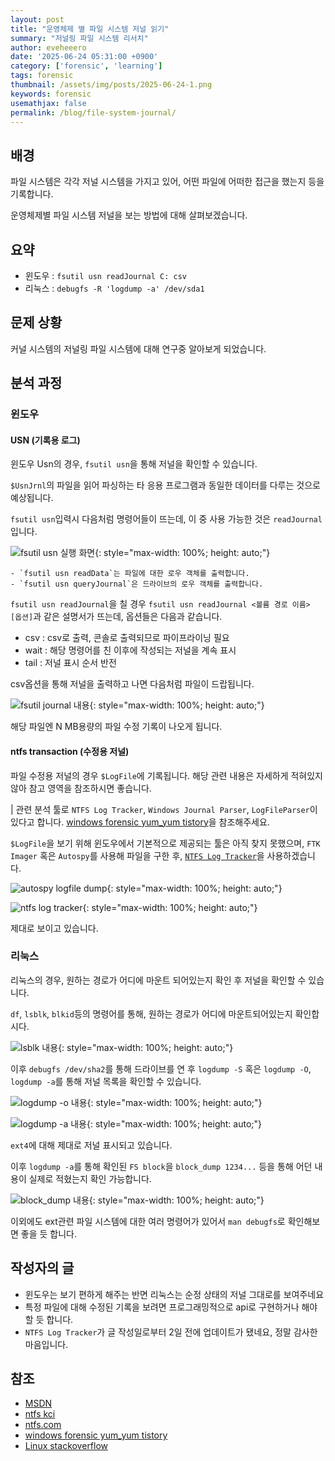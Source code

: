 ```yaml
---
layout: post
title: "운영체제 별 파일 시스템 저널 읽기"
summary: "저널링 파일 시스템 리서치"
author: eveheeero
date: '2025-06-24 05:31:00 +0900'
category: ['forensic', 'learning']
tags: forensic
thumbnail: /assets/img/posts/2025-06-24-1.png
keywords: forensic
usemathjax: false
permalink: /blog/file-system-journal/
---
```


## 배경

파일 시스템은 각각 저널 시스템을 가지고 있어, 어떤 파일에 어떠한 접근을 했는지 등을 기록합니다.

운영체제별 파일 시스템 저널을 보는 방법에 대해 살펴보겠습니다.

## 요약

- 윈도우 : `fsutil usn readJournal C: csv`
- 리눅스 : `debugfs -R 'logdump -a' /dev/sda1`

## 문제 상황

커널 시스템의 저널링 파일 시스템에 대해 연구중 알아보게 되었습니다.

## 분석 과정

### 윈도우

#### USN (기록용 로그)

윈도우 Usn의 경우, `fsutil usn`을 통해 저널을 확인할 수 있습니다.

`$UsnJrnl`의 파일을 읽어 파싱하는 타 응용 프로그램과 동일한 데이터를 다루는 것으로 예상됩니다.

`fsutil usn`입력시 다음처럼 명령어들이 뜨는데, 이 중 사용 가능한 것은 `readJournal`입니다.

![fsutil usn 실행 화면](/assets/img/posts/2025-06-24-0.png){: style="max-width: 100%; height: auto;"}

```text
- `fsutil usn readData`는 파일에 대한 로우 객체를 출력합니다.
- `fsutil usn queryJournal`은 드라이브의 로우 객체를 출력합니다.
```

`fsutil usn readJournal`을 칠 경우 `fsutil usn readJournal <볼륨 경로 이름> [옵션]`과 같은 설명서가 뜨는데, 옵션들은 다음과 같습니다.

- csv : csv로 출력, 콘솔로 출력되므로 파이프라이닝 필요
- wait : 해당 명령어를 친 이후에 작성되는 저널을 계속 표시
- tail : 저널 표시 순서 반전

csv옵션을 통해 저널을 출력하고 나면 다음처럼 파일이 드랍됩니다.

![fsutil journal 내용](/assets/img/posts/2025-06-24-1.png){: style="max-width: 100%; height: auto;"}

해당 파일엔 N MB용량의 파일 수정 기록이 나오게 됩니다.

#### ntfs transaction (수정용 저널)

파일 수정용 저널의 경우 `$LogFile`에 기록됩니다. 해당 관련 내용은 자세하게 적혀있지 않아 참고 영역을 참조하시면 좋습니다.

| 관련 분석 툴로 `NTFS Log Tracker`, `Windows Journal Parser`, `LogFileParser`이 있다고 합니다. [windows forensic yum_yum tistory](https://yum-history.tistory.com/285)을 참조해주세요.

`$LogFile`을 보기 위해 윈도우에서 기본적으로 제공되는 툴은 아직 찾지 못했으며, `FTK Imager` 혹은 `Autospy`를 사용해 파일을 구한 후, [`NTFS Log Tracker`](https://sites.google.com/site/forensicnote/ntfs-log-tracker)을 사용하겠습니다.

![autospy logfile dump](/assets/img/posts/2025-06-24-6.png){: style="max-width: 100%; height: auto;"}

![ntfs log tracker](/assets/img/posts/2025-06-24-7.png){: style="max-width: 100%; height: auto;"}

제대로 보이고 있습니다.

### 리눅스

리눅스의 경우, 원하는 경로가 어디에 마운트 되어있는지 확인 후 저널을 확인할 수 있습니다.

`df`, `lsblk`, `blkid`등의 명령어를 통해, 원하는 경로가 어디에 마운트되어있는지 확인합시다.

![lsblk 내용](/assets/img/posts/2025-06-24-2.png){: style="max-width: 100%; height: auto;"}

이후 `debugfs /dev/sha2`를 통해 드라이브를 연 후 `logdump -S` 혹은 `logdump -O`, `logdump -a`를 통해 저널 목록을 확인할 수 있습니다.

![logdump -o 내용](/assets/img/posts/2025-06-24-3.png){: style="max-width: 100%; height: auto;"}

![logdump -a 내용](/assets/img/posts/2025-06-24-4.png){: style="max-width: 100%; height: auto;"}

`ext4`에 대해 제대로 저널 표시되고 있습니다.

이후 `logdump -a`를 통해 확인된 `FS block`을 `block_dump 1234...` 등을 통해 어던 내용이 실제로 적혔는지 확인 가능합니다.

![block_dump 내용](/assets/img/posts/2025-06-24-5.png){: style="max-width: 100%; height: auto;"}

이외에도 ext관련 파일 시스템에 대한 여러 명령어가 있어서 `man debugfs`로 확인해보면 좋을 듯 합니다.

## 작성자의 글

- 윈도우는 보기 편하게 해주는 반면 리눅스는 순정 상태의 저널 그대로를 보여주네요
- 특정 파일에 대해 수정된 기록을 보려면 프로그래밍적으로 api로 구현하거나 해야 할 듯 합니다.
- `NTFS Log Tracker`가 글 작성일로부터 2일 전에 업데이트가 됐네요, 정말 감사한 마음입니다.

## 참조

- [MSDN](https://learn.microsoft.com/ko-kr/windows-server/administration/windows-commands/fsutil-usn)
- [ntfs kci](https://www.kci.go.kr/kciportal/ci/sereArticleSearch/ciSereArtiView.kci?sereArticleSearchBean.artiId=ART001455925)
- [ntfs.com](https://www.ntfs.com/transaction.htm)
- [windows forensic yum_yum tistory](https://yum-history.tistory.com/285)
- [Linux stackoverflow](https://stackoverflow.com/questions/11114575/accessing-ext3-ext4-journals)
